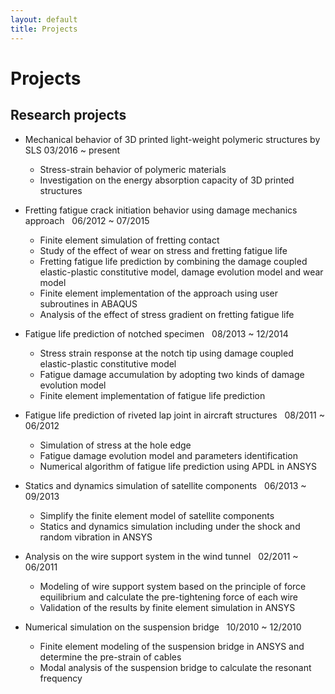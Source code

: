 ```yaml
---
layout: default
title: Projects
---
```


# Projects

## Research projects

* Mechanical behavior of 3D printed light-weight polymeric structures by SLS 03/2016 ~ present
  - Stress-strain behavior of polymeric materials
  - Investigation on the energy absorption capacity of 3D printed structures  

* Fretting fatigue crack initiation behavior using damage mechanics approach &nbsp; 06/2012 ~ 07/2015
  - Finite element simulation of fretting contact
  - Study of the effect of wear on stress and fretting fatigue life
  - Fretting fatigue life prediction by combining the damage coupled elastic-plastic constitutive model, damage evolution model and wear model
  - Finite element implementation of the approach using user subroutines in ABAQUS
  - Analysis of the effect of stress gradient on fretting fatigue life
  
* Fatigue life prediction of notched specimen &nbsp; 08/2013 ~ 12/2014
  - Stress strain response at the notch tip using damage coupled elastic-plastic constitutive model
  - Fatigue damage accumulation by adopting two kinds of damage evolution model
  - Finite element implementation of fatigue life prediction

* Fatigue life prediction of riveted lap joint in aircraft structures &nbsp; 08/2011 ~ 06/2012
  - Simulation of stress at the hole edge
  - Fatigue damage evolution model and parameters identification
  - Numerical algorithm of fatigue life prediction using APDL in ANSYS

* Statics and dynamics simulation of satellite components &nbsp; 06/2013 ~ 09/2013
  - Simplify the finite element model of satellite components
  - Statics and dynamics simulation including under the shock and random vibration in ANSYS
  
* Analysis on the wire support system in the wind tunnel &nbsp; 02/2011 ~ 06/2011
  - Modeling of wire support system based on the principle of force equilibrium and calculate the pre-tightening force of each wire
  - Validation of the results by finite element simulation in ANSYS
  
* Numerical simulation on the suspension bridge &nbsp; 10/2010 ~ 12/2010
  - Finite element modeling of the suspension bridge in ANSYS and determine the pre-strain of cables
  - Modal analysis of the suspension bridge to calculate the resonant frequency
